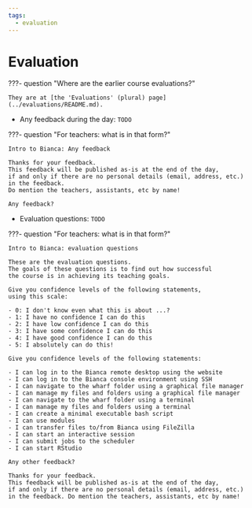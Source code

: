 ```yaml
---
tags:
  - evaluation
---
```


# Evaluation

???- question "Where are the earlier course evaluations?"

    They are at [the 'Evaluations' (plural) page](../evaluations/README.md).

- Any feedback during the day: `TODO`

???- question "For teachers: what is in that form?"

    Intro to Bianca: Any feedback

    Thanks for your feedback.
    This feedback will be published as-is at the end of the day,
    if and only if there are no personal details (email, address, etc.)
    in the feedback.
    Do mention the teachers, assistants, etc by name!

    Any feedback?

- Evaluation questions: `TODO`

???- question "For teachers: what is in that form?"

    Intro to Bianca: evaluation questions

    These are the evaluation questions.
    The goals of these questions is to find out how successful
    the course is in achieving its teaching goals.

    Give you confidence levels of the following statements,
    using this scale:

    - 0: I don't know even what this is about ...?
    - 1: I have no confidence I can do this
    - 2: I have low confidence I can do this
    - 3: I have some confidence I can do this
    - 4: I have good confidence I can do this
    - 5: I absolutely can do this!

    Give you confidence levels of the following statements:

    - I can log in to the Bianca remote desktop using the website
    - I can log in to the Bianca console environment using SSH
    - I can navigate to the wharf folder using a graphical file manager
    - I can manage my files and folders using a graphical file manager
    - I can navigate to the wharf folder using a terminal
    - I can manage my files and folders using a terminal
    - I can create a minimal executable bash script
    - I can use modules
    - I can transfer files to/from Bianca using FileZilla
    - I can start an interactive session
    - I can submit jobs to the scheduler
    - I can start RStudio

    Any other feedback?

    Thanks for your feedback.
    This feedback will be published as-is at the end of the day,
    if and only if there are no personal details (email, address, etc.)
    in the feedback. Do mention the teachers, assistants, etc by name!
